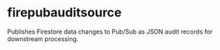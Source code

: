 # firepubauditsource
Publishes Firestore data changes to Pub/Sub as JSON audit records for downstream processing.
